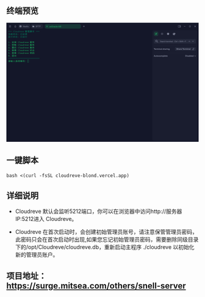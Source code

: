 ## 终端预览

![preview](image.png)

## 一键脚本
```
bash <(curl -fsSL cloudreve-blond.vercel.app)
```
## 详细说明
- Cloudreve 默认会监听5212端口，你可以在浏览器中访问http://服务器IP:5212进入 Cloudreve。

- Cloudreve 在首次启动时，会创建初始管理员账号，请注意保管管理员密码，此密码只会在首次启动时出现,如果您忘记初始管理员密码，需要删除同级目录下的/opt/Cloudreve/cloudreve.db，重新启动主程序 ./cloudreve 以初始化新的管理员账户。

## 项目地址：https://surge.mitsea.com/others/snell-server
